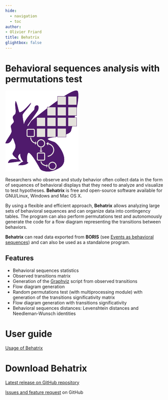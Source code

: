 ```yaml
---
hide:
  - navigation
  - toc
author:
- Olivier Friard
title: Behatrix
glightbox: false
---
```



# Behavioral sequences analysis with permutations test

![Behatrix logo](/images/logo_behatrix.png)


Researchers who observe and study behavior often collect data in the
form of sequences of behavioral displays that they need to analyze and
visualize to test hypotheses. **Behatrix** is free and open-source
software available for GNU/Linux, Windows and Mac OS X.

By using a flexible and efficient approach, **Behatrix** allows
analyzing large sets of behavioral sequences and can organize data into
contingency tables. The program can also perform permutations test and
autonomously generate the code for a flow diagram representing the
transitions between behaviors.

**Behatrix** can read data exported from **BORIS**
(see [Events as behavioral sequences](http://www.boris.unito.it/user_guide/export_events/#export-events-as-behavioral-sequences))
and can also be used as a standalone program.

## Features

-   Behavioral sequences statistics
-   Observed transitions matrix
-   Generation of the [Graphviz](https://graphviz.org/) script from
    observed transitions
-   Flow diagram generation
-   Random permutations test (with multiprocessing module) with
    generation of the transitions significativity matrix
-   Flow diagram generation with transitions significativity
-   Behavioral sequences distances: Levenshtein distances and
    Needleman-Wunsch identities


# User guide

[Usage of Behatrix](https://github.com/olivierfriard/behatrix/blob/master/README.rst)

# Download Behatrix


[Latest release on GitHub repository](https://github.com/olivierfriard/behatrix/releases/latest)

[Issues and feature request](https://github.com/olivierfriard/behatrix/issues) on GitHub
